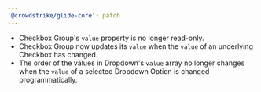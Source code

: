 ```yaml
---
'@crowdstrike/glide-core': patch
---
```


- Checkbox Group's `value` property is no longer read-only.
- Checkbox Group now updates its `value` when the `value` of an underlying Checkbox has changed.
- The order of the values in Dropdown's `value` array no longer changes when the `value` of a selected Dropdown Option is changed programmatically.
